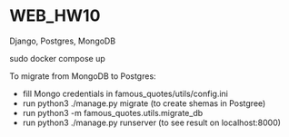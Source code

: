 # WEB_HW10
Django, Postgres, MongoDB

sudo docker compose up


To migrate from MongoDB to Postgres:
- fill Mongo credentials in famous_quotes/utils/config.ini
- run python3 ./manage.py migrate  (to create shemas in Postgree)
- run python3 -m famous_quotes.utils.migrate_db
- run python3 ./manage.py runserver (to see result on localhost:8000)